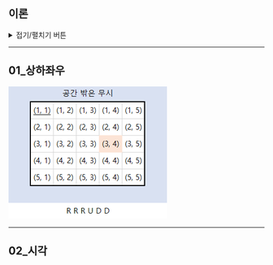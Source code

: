 ## 이론
<details>
<summary>접기/펼치기 버튼</summary>

### 구현하기 어려운 문제?
- 알고리즘은 간단한데 코드가 지나칠 만큼 길어지는 문제
- 특정 소수점 자리까지 출력해야 하는 문제
- 문자열이 입력으로 주어졌을 때 한 문자 단위로 끊어서 리스트에 넣어야 하는(파싱을 해야 하는) 문제 등
- **대체로 사소한 조건 설정이 많은 문제일수록 코드로 구현하기가 까다롭다.**

### 실제 코딩테스트에서 만나면 당황할 수 있는 구현 문제
- 프로그래밍 문법을 정확하게 숙지하지 못했거나, 라이브러리 사용 경험이 부족하면 불리하다.
- 예를 등러 파이썬으로 코테에 응시했는데 N개의 원소가 들어 있는 리스트에서 R의 원소를 뽑아 한 줄로 세우는 모든 경우(순열)을 구해야 하는 문제를 만난다면?
- 무작정 기능을 전부 작성할 수도 있다.
- 하지만 파이썬의 itertools와 같은 표준 라이브러리로 쉽게 짜는 방법도 있다.

### 구현 유형에 묶인 완전 탐색, 시뮬레이션 유형
- 완전탐색: 모든 경우의 수를 주저 없이 다 계산하는 해결 방법
- 시뮬레이션: 문제에서 제시한 알고리즘을 한 단계씩 차례대로 직접 수행해야 하는 문제 유형
- 둘 다 구현이 핵심이 되는 경우가 많다!

</details>

---

## 01_상하좌우
![img_2.png](img_2.png)

---

## 02_시각